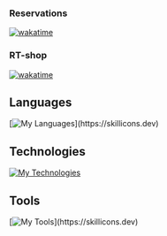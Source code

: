 ### Reservations

[![wakatime](https://wakatime.com/badge/github/Orange4Broom/reservations.svg)](https://wakatime.com/badge/github/Orange4Broom/reservations)

### RT-shop

[![wakatime](https://wakatime.com/badge/github/Orange4Broom/rt-shop.svg)](https://wakatime.com/badge/github/Orange4Broom/rt-shop)

## Languages

[![My Languages](https://skillicons.dev/icons?i=html,css,sass,js,ts,)](https://skillicons.dev)

## Technologies

[![My Technologies](https://skillicons.dev/icons?i=react,vite,nodejs,postgres,mysql,linux)](https://skillicons.dev)

## Tools

[![My Tools](https://skillicons.dev/icons?i=figma,ai,github,gitlab,git,vscode,codepen,stackoverflow,devto,docker,netlify,)](https://skillicons.dev)
